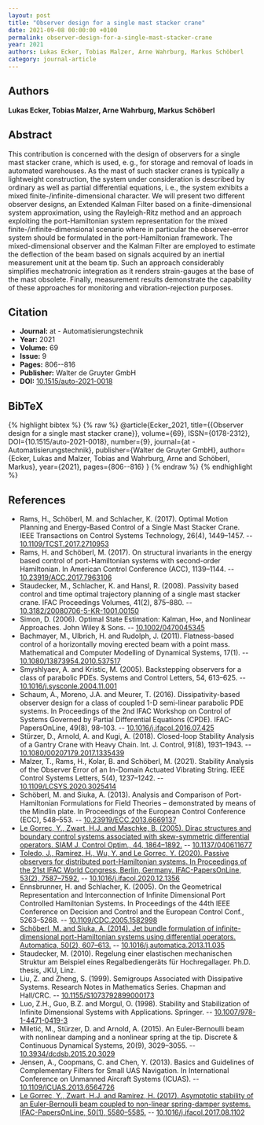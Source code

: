 ```yaml
---
layout: post
title: "Observer design for a single mast stacker crane"
date: 2021-09-08 00:00:00 +0100
permalink: observer-design-for-a-single-mast-stacker-crane
year: 2021
authors: Lukas Ecker, Tobias Malzer, Arne Wahrburg, Markus Schöberl
category: journal-article
---
```

 
## Authors
**Lukas Ecker, Tobias Malzer, Arne Wahrburg, Markus Schöberl**
 
## Abstract
This contribution is concerned with the design of observers for a single mast stacker crane, which is used, e. g., for storage and removal of loads in automated warehouses. As the mast of such stacker cranes is typically a lightweight construction, the system under consideration is described by ordinary as well as partial differential equations, i. e., the system exhibits a mixed finite-/infinite-dimensional character. We will present two different observer designs, an Extended Kalman Filter based on a finite-dimensional system approximation, using the Rayleigh-Ritz method and an approach exploiting the port-Hamiltonian system representation for the mixed finite-/infinite-dimensional scenario where in particular the observer-error system should be formulated in the port-Hamiltonian framework. The mixed-dimensional observer and the Kalman Filter are employed to estimate the deflection of the beam based on signals acquired by an inertial measurement unit at the beam tip. Such an approach considerably simplifies mechatronic integration as it renders strain-gauges at the base of the mast obsolete. Finally, measurement results demonstrate the capability of these approaches for monitoring and vibration-rejection purposes.
 
## Citation
- **Journal:** at - Automatisierungstechnik
- **Year:** 2021
- **Volume:** 69
- **Issue:** 9
- **Pages:** 806--816
- **Publisher:** Walter de Gruyter GmbH
- **DOI:** [10.1515/auto-2021-0018](https://doi.org/10.1515/auto-2021-0018)
 
## BibTeX
{% highlight bibtex %}
{% raw %}
@article{Ecker_2021,
  title={{Observer design for a single mast stacker crane}},
  volume={69},
  ISSN={0178-2312},
  DOI={10.1515/auto-2021-0018},
  number={9},
  journal={at - Automatisierungstechnik},
  publisher={Walter de Gruyter GmbH},
  author={Ecker, Lukas and Malzer, Tobias and Wahrburg, Arne and Schöberl, Markus},
  year={2021},
  pages={806--816}
}
{% endraw %}
{% endhighlight %}
 
## References
- Rams, H., Schöberl, M. and Schlacher, K. (2017). Optimal Motion Planning and Energy-Based Control of a Single Mast Stacker Crane. IEEE Transactions on Control Systems Technology, 26(4), 1449–1457. -- [10.1109/TCST.2017.2710953](https://doi.org/10.1109/TCST.2017.2710953)
- Rams, H. and Schöberl, M. (2017). On structural invariants in the energy based control of port-Hamiltonian systems with second-order Hamiltonian. In American Control Conference (ACC), 1139–1144. -- [10.23919/ACC.2017.7963106](https://doi.org/10.23919/ACC.2017.7963106)
- Staudecker, M., Schlacher, K. and Hansl, R. (2008). Passivity based control and time optimal trajectory planning of a single mast stacker crane. IFAC Proceedings Volumes, 41(2), 875–880. -- [10.3182/20080706-5-KR-1001.00150](https://doi.org/10.3182/20080706-5-KR-1001.00150)
- Simon, D. (2006). Optimal State Estimation: Kalman, H∞, and Nonlinear Approaches. John Wiley & Sons. -- [10.1002/0470045345](https://doi.org/10.1002/0470045345)
- Bachmayer, M., Ulbrich, H. and Rudolph, J. (2011). Flatness-based control of a horizontally moving erected beam with a point mass. Mathematical and Computer Modelling of Dynamical Systems, 17(1). -- [10.1080/13873954.2010.537517](https://doi.org/10.1080/13873954.2010.537517)
- Smyshlyaev, A. and Kristic, M. (2005). Backstepping observers for a class of parabolic PDEs. Systems and Control Letters, 54, 613–625. -- [10.1016/j.sysconle.2004.11.001](https://doi.org/10.1016/j.sysconle.2004.11.001)
- Schaum, A., Moreno, J.A. and Meurer, T. (2016). Dissipativity-based observer design for a class of coupled 1-D semi-linear parabolic PDE systems. In Proceedings of the 2nd IFAC Workshop on Control of Systems Governed by Partial Differential Equations (CPDE). IFAC-PapersOnLine, 49(8), 98–103. -- [10.1016/j.ifacol.2016.07.425](https://doi.org/10.1016/j.ifacol.2016.07.425)
- Stürzer, D., Arnold, A. and Kugi, A. (2018). Closed-loop Stability Analysis of a Gantry Crane with Heavy Chain. Int. J. Control, 91(8), 1931–1943. -- [10.1080/00207179.2017.1335439](https://doi.org/10.1080/00207179.2017.1335439)
- Malzer, T., Rams, H., Kolar, B. and Schöberl, M. (2021). Stability Analysis of the Observer Error of an In-Domain Actuated Vibrating String. IEEE Control Systems Letters, 5(4), 1237–1242. -- [10.1109/LCSYS.2020.3025414](https://doi.org/10.1109/LCSYS.2020.3025414)
- Schöberl, M. and Siuka, A. (2013). Analysis and Comparison of Port-Hamiltonian Formulations for Field Theories – demonstrated by means of the Mindlin plate. In Proceedings of the European Control Conference (ECC), 548–553. -- [10.23919/ECC.2013.6669137](https://doi.org/10.23919/ECC.2013.6669137)
- [Le Gorrec, Y., Zwart, H.J. and Maschke, B. (2005). Dirac structures and boundary control systems associated with skew-symmetric differential operators. SIAM J. Control Optim., 44, 1864–1892.](dirac-structures-and-boundary-control-systems-associated-with-skew-symmetric-differential-operators) -- [10.1137/040611677](https://doi.org/10.1137/040611677)
- [Toledo, J., Ramirez, H., Wu, Y. and Le Gorrec, Y. (2020). Passive observers for distributed port-Hamiltonian systems. In Proceedings of the 21st IFAC World Congress, Berlin, Germany. IFAC-PapersOnLine, 53(2), 7587–7592.](passive-observers-for-distributed-port-hamiltonian-systems) -- [10.1016/j.ifacol.2020.12.1356](https://doi.org/10.1016/j.ifacol.2020.12.1356)
- Ennsbrunner, H. and Schlacher, K. (2005). On the Geometrical Representation and Interconnection of Infinite Dimensional Port Controlled Hamiltonian Systems. In Proceedings of the 44th IEEE Conference on Decision and Control and the European Control Conf., 5263–5268. -- [10.1109/CDC.2005.1582998](https://doi.org/10.1109/CDC.2005.1582998)
- [Schöberl, M. and Siuka, A. (2014). Jet bundle formulation of infinite-dimensional port-Hamiltonian systems using differential operators. Automatica, 50(2), 607–613.](jet-bundle-formulation-of-infinite-dimensional-port-hamiltonian-systems-using-differential-operators) -- [10.1016/j.automatica.2013.11.035](https://doi.org/10.1016/j.automatica.2013.11.035)
- Staudecker, M. (2010). Regelung einer elastischen mechanischen Struktur am Beispiel eines Regalbediengeräts für Hochregallager. Ph.D. thesis, JKU, Linz.
- Liu, Z. and Zheng, S. (1999). Semigroups Associated with Dissipative Systems. Research Notes in Mathematics Series. Chapman and Hall/CRC. -- [10.1155/S1073792899000173](https://doi.org/10.1155/S1073792899000173)
- Luo, Z.H., Guo, B.Z. and Morgul, O. (1998). Stability and Stabilization of Infinite Dimensional Systems with Applications. Springer. -- [10.1007/978-1-4471-0419-3](https://doi.org/10.1007/978-1-4471-0419-3)
- Miletić, M., Stürzer, D. and Arnold, A. (2015). An Euler-Bernoulli beam with nonlinear damping and a nonlinear spring at the tip. Discrete & Continuous Dynamical Systems, 20(9), 3029–3055. -- [10.3934/dcdsb.2015.20.3029](https://doi.org/10.3934/dcdsb.2015.20.3029)
- Jensen, A., Coopmans, C. and Chen, Y. (2013). Basics and Guidelines of Complementary Filters for Small UAS Navigation. In International Conference on Unmanned Aircraft Systems (ICUAS). -- [10.1109/ICUAS.2013.6564726](https://doi.org/10.1109/ICUAS.2013.6564726)
- [Le Gorrec, Y., Zwart, H.J. and Ramirez, H. (2017). Asymptotic stability of an Euler-Bernoulli beam coupled to non-linear spring-damper systems. IFAC-PapersOnLine, 50(1), 5580–5585.](asymptotic-stability-of-an-euler-bernoulli-beam-coupled-to-non-linear-spring-damper-systems) -- [10.1016/j.ifacol.2017.08.1102](https://doi.org/10.1016/j.ifacol.2017.08.1102)

